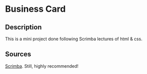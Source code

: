# Business Card
## Description
This is a mini project done following Scrimba lectures of html & css.  
## Sources
[Scrimba](https://scrimba.com/). Still, highly recommended!  
